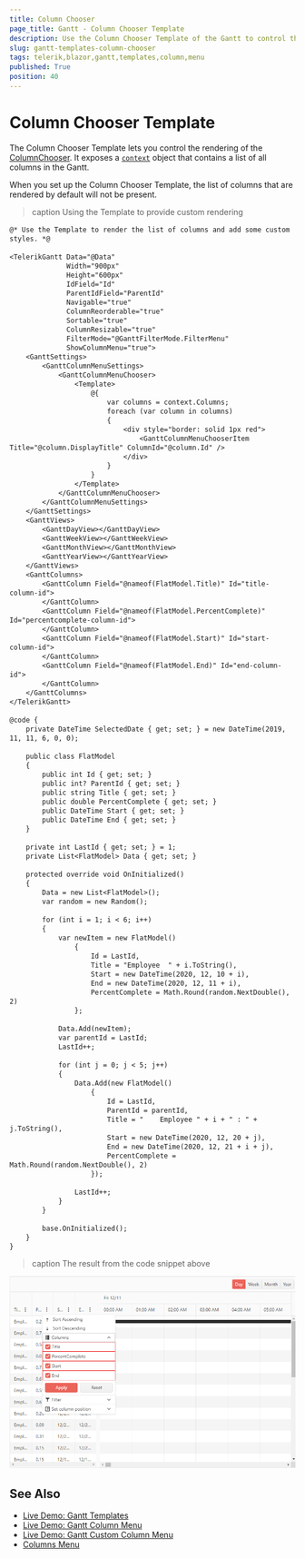 ```yaml
---
title: Column Chooser
page_title: Gantt - Column Chooser Template
description: Use the Column Chooser Template of the Gantt to control the rendering and customize the content of the Column Chooser.
slug: gantt-templates-column-chooser
tags: telerik,blazor,gantt,templates,column,menu
published: True
position: 40
---
```


# Column Chooser Template

The Column Chooser Template lets you control the rendering of the [ColumnChooser](slug://gantt-column-menu#column-chooser). It exposes a [`context`](/blazor-ui/api/Telerik.Blazor.Components.ColumnMenuChooserTemplateContext) object that contains a list of all columns in the Gantt. 

When you set up the Column Chooser Template, the list of columns that are rendered by default will not be present.

>caption Using the Template to provide custom rendering

````RAZOR
@* Use the Template to render the list of columns and add some custom styles. *@ 

<TelerikGantt Data="@Data"
              Width="900px"
              Height="600px"
              IdField="Id"
              ParentIdField="ParentId"
              Navigable="true"
              ColumnReorderable="true"
              Sortable="true"
              ColumnResizable="true"
              FilterMode="@GanttFilterMode.FilterMenu"
              ShowColumnMenu="true">
    <GanttSettings>
        <GanttColumnMenuSettings>
            <GanttColumnMenuChooser>
                <Template>
                    @{
                        var columns = context.Columns;
                        foreach (var column in columns)
                        {
                            <div style="border: solid 1px red">
                                <GanttColumnMenuChooserItem Title="@column.DisplayTitle" ColumnId="@column.Id" />
                            </div>
                        }
                    }
                </Template>
            </GanttColumnMenuChooser>
        </GanttColumnMenuSettings>
    </GanttSettings>
    <GanttViews>
        <GanttDayView></GanttDayView>
        <GanttWeekView></GanttWeekView>
        <GanttMonthView></GanttMonthView>
        <GanttYearView></GanttYearView>
    </GanttViews>
    <GanttColumns>
        <GanttColumn Field="@nameof(FlatModel.Title)" Id="title-column-id">
        </GanttColumn>
        <GanttColumn Field="@nameof(FlatModel.PercentComplete)" Id="percentcomplete-column-id">
        </GanttColumn>
        <GanttColumn Field="@nameof(FlatModel.Start)" Id="start-column-id">
        </GanttColumn>
        <GanttColumn Field="@nameof(FlatModel.End)" Id="end-column-id">
        </GanttColumn>
    </GanttColumns>
</TelerikGantt>

@code {
    private DateTime SelectedDate { get; set; } = new DateTime(2019, 11, 11, 6, 0, 0);

    public class FlatModel
    {
        public int Id { get; set; }
        public int? ParentId { get; set; }
        public string Title { get; set; }
        public double PercentComplete { get; set; }
        public DateTime Start { get; set; }
        public DateTime End { get; set; }
    }

    private int LastId { get; set; } = 1;
    private List<FlatModel> Data { get; set; }

    protected override void OnInitialized()
    {
        Data = new List<FlatModel>();
        var random = new Random();

        for (int i = 1; i < 6; i++)
        {
            var newItem = new FlatModel()
                {
                    Id = LastId,
                    Title = "Employee  " + i.ToString(),
                    Start = new DateTime(2020, 12, 10 + i),
                    End = new DateTime(2020, 12, 11 + i),
                    PercentComplete = Math.Round(random.NextDouble(), 2)
                };

            Data.Add(newItem);
            var parentId = LastId;
            LastId++;

            for (int j = 0; j < 5; j++)
            {
                Data.Add(new FlatModel()
                    {
                        Id = LastId,
                        ParentId = parentId,
                        Title = "    Employee " + i + " : " + j.ToString(),
                        Start = new DateTime(2020, 12, 20 + j),
                        End = new DateTime(2020, 12, 21 + i + j),
                        PercentComplete = Math.Round(random.NextDouble(), 2)
                    });

                LastId++;
            }
        }

        base.OnInitialized();
    }
}
````

>caption The result from the code snippet above

![Templated Column Chooser example with the Gantt component for Blazor](images/templates-column-chooser-example.png)

## See Also

 * [Live Demo: Gantt Templates](https://demos.telerik.com/blazor-ui/gantt/templates)
 * [Live Demo: Gantt Column Menu](https://demos.telerik.com/blazor-ui/treelist/column-menu)
 * [Live Demo: Gantt Custom Column Menu](https://demos.telerik.com/blazor-ui/gantt/custom-column-menu)
 * [Columns Menu](slug://gantt-column-menu)